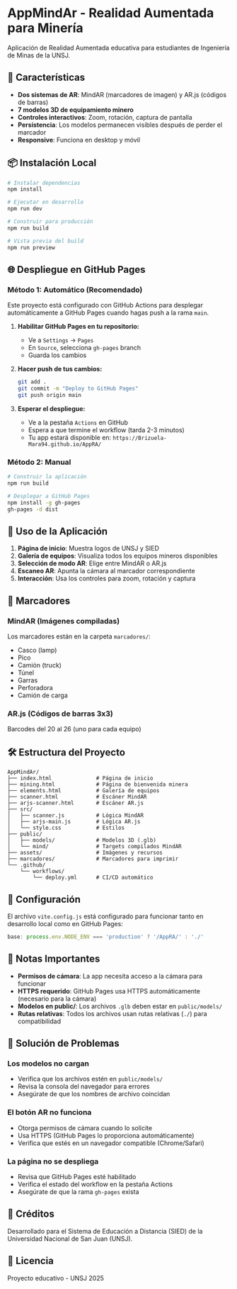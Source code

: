 # AppMindAr - Realidad Aumentada para Minería

Aplicación de Realidad Aumentada educativa para estudiantes de Ingeniería de Minas de la UNSJ.

## 🚀 Características

- **Dos sistemas de AR**: MindAR (marcadores de imagen) y AR.js (códigos de barras)
- **7 modelos 3D de equipamiento minero**
- **Controles interactivos**: Zoom, rotación, captura de pantalla
- **Persistencia**: Los modelos permanecen visibles después de perder el marcador
- **Responsive**: Funciona en desktop y móvil

## 📦 Instalación Local

```bash
# Instalar dependencias
npm install

# Ejecutar en desarrollo
npm run dev

# Construir para producción
npm run build

# Vista previa del build
npm run preview
```

## 🌐 Despliegue en GitHub Pages

### Método 1: Automático (Recomendado)

Este proyecto está configurado con GitHub Actions para desplegar automáticamente a GitHub Pages cuando hagas push a la rama `main`.

1. **Habilitar GitHub Pages en tu repositorio:**
   - Ve a `Settings` → `Pages`
   - En `Source`, selecciona `gh-pages` branch
   - Guarda los cambios

2. **Hacer push de tus cambios:**
   ```bash
   git add .
   git commit -m "Deploy to GitHub Pages"
   git push origin main
   ```

3. **Esperar el despliegue:**
   - Ve a la pestaña `Actions` en GitHub
   - Espera a que termine el workflow (tarda 2-3 minutos)
   - Tu app estará disponible en: `https://Brizuela-Mara94.github.io/AppRA/`

### Método 2: Manual

```bash
# Construir la aplicación
npm run build

# Desplegar a GitHub Pages
npm install -g gh-pages
gh-pages -d dist
```

## 📱 Uso de la Aplicación

1. **Página de inicio**: Muestra logos de UNSJ y SIED
2. **Galería de equipos**: Visualiza todos los equipos mineros disponibles
3. **Selección de modo AR**: Elige entre MindAR o AR.js
4. **Escaneo AR**: Apunta la cámara al marcador correspondiente
5. **Interacción**: Usa los controles para zoom, rotación y captura

## 🎯 Marcadores

### MindAR (Imágenes compiladas)
Los marcadores están en la carpeta `marcadores/`:
- Casco (lamp)
- Pico
- Camión (truck)
- Túnel
- Garras
- Perforadora
- Camión de carga

### AR.js (Códigos de barras 3x3)
Barcodes del 20 al 26 (uno para cada equipo)

## 🛠️ Estructura del Proyecto

```
AppMindAr/
├── index.html              # Página de inicio
├── mining.html             # Página de bienvenida minera
├── elements.html           # Galería de equipos
├── scanner.html            # Escáner MindAR
├── arjs-scanner.html       # Escáner AR.js
├── src/
│   ├── scanner.js          # Lógica MindAR
│   ├── arjs-main.js        # Lógica AR.js
│   └── style.css           # Estilos
├── public/
│   ├── models/             # Modelos 3D (.glb)
│   └── mind/               # Targets compilados MindAR
├── assets/                 # Imágenes y recursos
├── marcadores/             # Marcadores para imprimir
└── .github/
    └── workflows/
        └── deploy.yml      # CI/CD automático
```

## 🔧 Configuración

El archivo `vite.config.js` está configurado para funcionar tanto en desarrollo local como en GitHub Pages:

```javascript
base: process.env.NODE_ENV === 'production' ? '/AppRA/' : './'
```

## 📝 Notas Importantes

- **Permisos de cámara**: La app necesita acceso a la cámara para funcionar
- **HTTPS requerido**: GitHub Pages usa HTTPS automáticamente (necesario para la cámara)
- **Modelos en public/**: Los archivos `.glb` deben estar en `public/models/`
- **Rutas relativas**: Todos los archivos usan rutas relativas (`./`) para compatibilidad

## 🐛 Solución de Problemas

### Los modelos no cargan
- Verifica que los archivos estén en `public/models/`
- Revisa la consola del navegador para errores
- Asegúrate de que los nombres de archivo coincidan

### El botón AR no funciona
- Otorga permisos de cámara cuando lo solicite
- Usa HTTPS (GitHub Pages lo proporciona automáticamente)
- Verifica que estés en un navegador compatible (Chrome/Safari)

### La página no se despliega
- Revisa que GitHub Pages esté habilitado
- Verifica el estado del workflow en la pestaña Actions
- Asegúrate de que la rama `gh-pages` exista

## 👥 Créditos

Desarrollado para el Sistema de Educación a Distancia (SIED) de la Universidad Nacional de San Juan (UNSJ).

## 📄 Licencia

Proyecto educativo - UNSJ 2025
